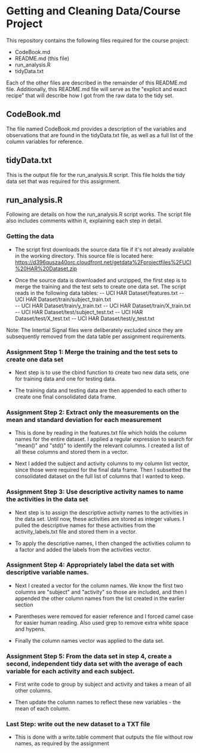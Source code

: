# Getting and Cleaning Data/Course Project

This repository contains the following files required for the course project:

- CodeBook.md
- README.md (this file)
- run_analysis.R
- tidyData.txt

Each of the other files are described in the remainder of this README.md file.  Additionally, this README.md file will serve as the "explicit and exact recipe" that will describe how I got from the raw data to the tidy set.  

## CodeBook.md

The file named CodeBook.md provides a description of the variables and observations that are found in the tidyData.txt file, as well as a full list of the column variables for reference. 

## tidyData.txt

This is the output file for the run_analysis.R script.  This file holds the tidy data set that was required for this assignment.

## run_analysis.R

Following are details on how the run_analysis.R script works.  The script file also includes comments within it, explaining each step in detail.

### Getting the data
- The script first downloads the source data file if it's not already available in the working directory.  This source file is located here:
https://d396qusza40orc.cloudfront.net/getdata%2Fprojectfiles%2FUCI%20HAR%20Dataset.zip

- Once the source data is downloaded and unzipped, the first step is to merge the training and the test sets to create one data set.  The script reads in the following data tables:
-- UCI HAR Dataset/features.txt
-- UCI HAR Dataset/train/subject_train.txt   
-- UCI HAR Dataset/train/y_train.txt
-- UCI HAR Dataset/train/X_train.txt
-- UCI HAR Dataset/test/subject_test.txt
-- UCI HAR Dataset/test/X_test.txt
-- UCI HAR Dataset/test/y_test.txt

Note: The Intertial Signal files were deliberately excluded since they are subsequently removed from the data table per assignment requirements.

### Assignment Step 1: Merge the training and the test sets to create one data set

- Next step is to use the cbind function to create two new data sets, one for training data and one for testing data.

- The training data and testing data are then appended to each other to create one final consolidated data frame.

### Assignment Step 2: Extract only the measurements on the mean and standard deviation for each measurement

- This is done by reading in the features.txt file which holds the column names for the entire dataset.  I applied a regular expression to search for "mean()" and "std()" to identify the relevant columns.  I created a list of all these columns and stored them in a vector.

- Next I added the subject and activity columns to my column list vector, since those were required for the final data frame.  Then I subsetted the consolidated dataset on the full list of columns that I wanted to keep.

### Assignment Step 3: Use descriptive activity names to name the activities in the data set

- Next step is to assign the descriptive activity names to the activities in the data set.  Until now, these activities are stored as integer values.  I pulled the descriptive names for these activities from the activity_labels.txt file and stored them in a vector.

- To apply the descriptive names, I then changed the activities column to a factor and added the labels from the activities vector.


### Assignment Step 4: Appropriately label the data set with descriptive variable names. 
    
- Next I created a vector for the column names.  We know the first two columns are "subject" and "activity" so those are included, and then I appended the other column names from the list created in the earlier section

- Parentheses were removed for easier reference and I forced camel case for easier human reading.  Also used grep to remove extra white space and hypens.

- Finally the column names vector was applied to the data set.
    

### Assignment Step 5: From the data set in step 4, create a second, independent tidy data set with the average of each variable for each activity and each subject.
    
- First write code to group by subject and activity and takes a mean of all other columns.

- Then update the column names to reflect these new variables - the mean of each column.

### Last Step: write out the new dataset to a TXT file

- This is done with a write.table comment that outputs the file without row names, as required by the assignment
    




